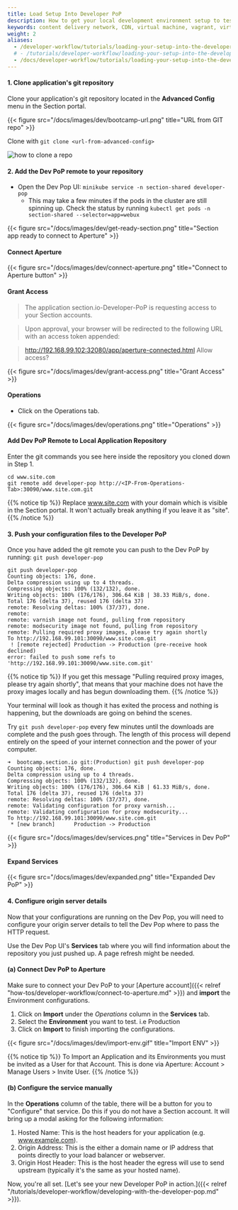 ```yaml
---
title: Load Setup Into Developer PoP
description: How to get your local development environment setup to test Section CDN on your local machine.
keywords: content delivery network, CDN, virtual machine, vagrant, virtualbox, git, cli, local development, local machine, staging environment, developer pop
weight: 2
aliases:
  - /developer-workflow/tutorials/loading-your-setup-into-the-developer-pop/
  # - /tutorials/developer-workflow/loading-your-setup-into-the-developer-pop/
  - /docs/developer-workflow/tutorials/loading-your-setup-into-the-developer-pop/
---
```


<!-- Run `minikube service -n section-shared developer-pop`. Your browser will open when the endpoint for the service becomes ready. -->

#### 1. Clone application's git repository

Clone your application's git repository located in the **Advanced Config** menu in the Section portal.

{{< figure src="/docs/images/dev/bootcamp-url.png" title="URL from GIT repo" >}}

Clone with `git clone <url-from-advanced-config>`

![how to clone a repo](/docs/images/dev/advanced-config-git.png)



#### 2. Add the Dev PoP remote to your repository
  * Open the Dev Pop UI: `minikube service -n section-shared developer-pop`
    * This may take a few minutes if the pods in the cluster are still spinning up. Check the status by running `kubectl get pods -n section-shared --selector=app=webux`

{{< figure src="/docs/images/dev/get-ready-section.png" title="Section app ready to connect to Aperture" >}}

#### Connect Aperture

{{< figure src="/docs/images/dev/connect-aperture.png" title="Connect to Aperture button" >}}

#### Grant Access

> The application section.io-Developer-PoP is requesting access to your Section accounts.

> Upon approval, your browser will be redirected to the following URL with an access token appended:

> http://192.168.99.102:32080/app/aperture-connected.html
> Allow access?

{{< figure src="/docs/images/dev/grant-access.png" title="Grant Access" >}}

#### Operations

  * Click on the Operations tab.

{{< figure src="/docs/images/dev/operations.png" title="Operations" >}}

#### Add Dev PoP Remote to Local Application Repository

Enter the git commands you see here inside the repository you cloned down in Step 1.

```
cd www.site.com
git remote add developer-pop http://<IP-From-Operations-Tab>:30090/www.site.com.git
```
{{% notice tip %}}
  Replace www.site.com with your domain which is visible in the Section portal. It won't actually break anything if you leave it as "site".
{{% /notice %}}

#### 3. Push your configuration files to the Developer PoP
  Once you have added the git remote you can push to the Dev PoP by running: `git push developer-pop`

```
git push developer-pop
Counting objects: 176, done.
Delta compression using up to 4 threads.
Compressing objects: 100% (132/132), done.
Writing objects: 100% (176/176), 306.64 KiB | 38.33 MiB/s, done.
Total 176 (delta 37), reused 176 (delta 37)
remote: Resolving deltas: 100% (37/37), done.
remote:
remote: varnish image not found, pulling from repository
remote: modsecurity image not found, pulling from repository
remote: Pulling required proxy images, please try again shortly
To http://192.168.99.101:30090/www.site.com.git
 ! [remote rejected] Production -> Production (pre-receive hook declined)
error: failed to push some refs to 'http://192.168.99.101:30090/www.site.com.git'
```


{{% notice tip %}}
  If you get this message "Pulling required proxy images, please try again shortly", that means that your machine does not have the proxy images locally and has begun downloading them. 
{{% /notice %}}

Your terminal will look as though it has exited the process and nothing is happening, but the downloads are going on behind the scenes. 

Try `git push developer-pop` every few minutes until the downloads are complete and the push goes through. The length of this process will depend entirely on the speed of your internet connection and the power of your computer.

```
➜  bootcamp.section.io git:(Production) git push developer-pop
Counting objects: 176, done.
Delta compression using up to 4 threads.
Compressing objects: 100% (132/132), done.
Writing objects: 100% (176/176), 306.64 KiB | 61.33 MiB/s, done.
Total 176 (delta 37), reused 176 (delta 37)
remote: Resolving deltas: 100% (37/37), done.
remote: Validating configuration for proxy varnish...
remote: Validating configuration for proxy modsecurity...
To http://192.168.99.101:30090/www.site.com.git
 * [new branch]      Production -> Production
```

{{< figure src="/docs/images/dev/services.png" title="Services in Dev PoP" >}}

#### Expand Services

{{< figure src="/docs/images/dev/expanded.png" title="Expanded Dev PoP" >}}

#### 4. Configure origin server details
Now that your configurations are running on the Dev Pop, you will need to configure your origin server details to tell the Dev Pop where to pass the HTTP request. 

Use the Dev Pop UI's **Services** tab where you will find information about the repository you just pushed up. A page refresh might be needed.

#### (a) Connect Dev PoP to Aperture
 Make sure to connect your Dev PoP to your [Aperture account]({{< relref "how-tos/developer-workflow/connect-to-aperture.md" >}}) and **import** the Environment configurations.

1. Click on **Import** under the *Operations* column in the **Services** tab.
2. Select the **Environment** you want to test. i.e Production
3. Click on **Import** to finish importing the configurations.

{{< figure src="/docs/images/dev/import-env.gif" title="Import ENV" >}}

{{% notice tip %}}
To Import an Application and its Environments you must be invited as a User for that Account. This is done via Aperture: Account > Manage Users > Invite User. 
{{% /notice %}}

#### (b) Configure the service manually
In the **Operations** column of the table, there will be a button for you to "Configure" that service. Do this if you do not have a Section account. It will bring up a modal asking for the following information:

1. Hosted Name: This is the host headers for your application (e.g. www.example.com).
2. Origin Address: This is the either a domain name or IP address that points directly to your load balancer or webserver.
3. Origin Host Header: This is the host header the egress will use to send upstream (typically it's the same as your hosted name).


Now, you're all set. [Let's see your new Developer PoP in action.]({{< relref "/tutorials/developer-workflow/developing-with-the-developer-pop.md" >}}).

  [git]: http://git-scm.com/
  [Vagrant]: http://docs.vagrantup.com/v2/installation/
  [Minikube]: https://github.com/kubernetes/minikube/releases/tag/v0.21.0
  [VirtualBox]: http://www.virtualbox.org/

